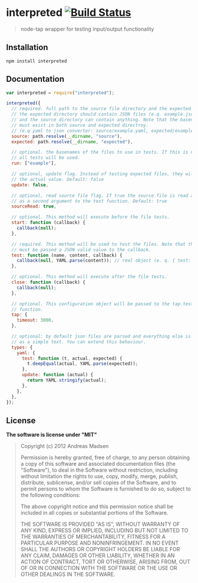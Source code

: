 # interpreted [![Build Status](https://travis-ci.org/AndreasMadsen/interpreted.png?branch=master)](https://travis-ci.org/AndreasMadsen/interpreted)

> node-tap wrapper for testing input/output functionality

## Installation

```sheel
npm install interpreted
```

## Documentation

```javascript
var interpreted = require("interpreted");

interpreted({
  // required. full path to the source file directory and the expected directory
  // the expected directory should contain JSON files (e.q. example.json)
  // and the source directory can contain anything. Note that the basename
  // must exist in both source and expected directroy.
  // (e.q yaml to json converter: source/example.yaml, expected/example.json)
  source: path.resolve(__dirname, "source"),
  expected: path.resolve(__dirname, "expected"),

  // optional. the basenames of the files to use in tests. If this is not specified
  // all tests will be used.
  run: ["example"],

  // optional, update flag. Instead of testing expected files, they will be overwritten with
  // the actual value. Default: false
  update: false,

  // optional, read source file flag. If true the source file is read and passed
  // as a second argument to the test function. Default: true
  sourceRead: true,

  // optional. This method will execute before the file tests.
  start: function (callback) {
    callback(null);
  },

  // required. This method will be used to test the files. Note that there
  // must be passed a JSON valid value to the callback.
  test: function (name, content, callback) {
    callback(null, YAML.parse(content)); // real object (e. q. { test: true })
  },

  // optional. This method will execute after the file tests.
  close: function (callback) {
    callback(null);
  },

  // optional. This configuration object will be passed to the tap.test
  // function.
  tap: {
    timeout: 3000,
  },

  // optional: by default json files are parsed and everything else is threaded
  // as a simple text. You can extend this behaviour.
  types: {
    yaml: {
      test: function (t, actual, expected) {
        t.deepEqual(actual, YAML.parse(expected));
      },
      update: function (actual) {
        return YAML.stringify(actual);
      },
    },
  },
});
```

## License

**The software is license under "MIT"**

> Copyright (c) 2012 Andreas Madsen
>
> Permission is hereby granted, free of charge, to any person obtaining a copy
> of this software and associated documentation files (the "Software"), to deal
> in the Software without restriction, including without limitation the rights
> to use, copy, modify, merge, publish, distribute, sublicense, and/or sell
> copies of the Software, and to permit persons to whom the Software is
> furnished to do so, subject to the following conditions:
>
> The above copyright notice and this permission notice shall be included in
> all copies or substantial portions of the Software.
>
> THE SOFTWARE IS PROVIDED "AS IS", WITHOUT WARRANTY OF ANY KIND, EXPRESS OR
> IMPLIED, INCLUDING BUT NOT LIMITED TO THE WARRANTIES OF MERCHANTABILITY,
> FITNESS FOR A PARTICULAR PURPOSE AND NONINFRINGEMENT. IN NO EVENT SHALL THE
> AUTHORS OR COPYRIGHT HOLDERS BE LIABLE FOR ANY CLAIM, DAMAGES OR OTHER
> LIABILITY, WHETHER IN AN ACTION OF CONTRACT, TORT OR OTHERWISE, ARISING FROM,
> OUT OF OR IN CONNECTION WITH THE SOFTWARE OR THE USE OR OTHER DEALINGS IN
> THE SOFTWARE.
